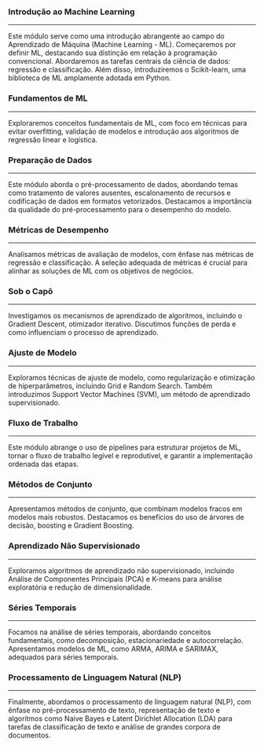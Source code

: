 ### Introdução ao Machine Learning
------------------------------

Este módulo serve como uma introdução abrangente ao campo do Aprendizado de Máquina (Machine Learning - ML). Começaremos por definir ML, destacando sua distinção em relação à programação convencional. Abordaremos as tarefas centrais da ciência de dados: regressão e classificação. Além disso, introduziremos o Scikit-learn, uma biblioteca de ML amplamente adotada em Python.

### Fundamentos de ML
-----------------

Exploraremos conceitos fundamentais de ML, com foco em técnicas para evitar overfitting, validação de modelos e introdução aos algoritmos de regressão linear e logística.

### Preparação de Dados
-------------------

Este módulo aborda o pré-processamento de dados, abordando temas como tratamento de valores ausentes, escalonamento de recursos e codificação de dados em formatos vetorizados. Destacamos a importância da qualidade do pré-processamento para o desempenho do modelo.

### Métricas de Desempenho
----------------------

Analisamos métricas de avaliação de modelos, com ênfase nas métricas de regressão e classificação. A seleção adequada de métricas é crucial para alinhar as soluções de ML com os objetivos de negócios.

### Sob o Capô
----------

Investigamos os mecanismos de aprendizado de algoritmos, incluindo o Gradient Descent, otimizador iterativo. Discutimos funções de perda e como influenciam o processo de aprendizado.

### Ajuste de Modelo
----------------

Exploramos técnicas de ajuste de modelo, como regularização e otimização de hiperparâmetros, incluindo Grid e Random Search. Também introduzimos Support Vector Machines (SVM), um método de aprendizado supervisionado.

### Fluxo de Trabalho
-----------------

Este módulo abrange o uso de pipelines para estruturar projetos de ML, tornar o fluxo de trabalho legível e reprodutível, e garantir a implementação ordenada das etapas.

### Métodos de Conjunto
-------------------

Apresentamos métodos de conjunto, que combinam modelos fracos em modelos mais robustos. Destacamos os benefícios do uso de árvores de decisão, boosting e Gradient Boosting.

### Aprendizado Não Supervisionado
------------------------------

Exploramos algoritmos de aprendizado não supervisionado, incluindo Análise de Componentes Principais (PCA) e K-means para análise exploratória e redução de dimensionalidade.

### Séries Temporais
----------------

Focamos na análise de séries temporais, abordando conceitos fundamentais, como decomposição, estacionariedade e autocorrelação. Apresentamos modelos de ML, como ARMA, ARIMA e SARIMAX, adequados para séries temporais.

### Processamento de Linguagem Natural (NLP)
----------------------------------------

Finalmente, abordamos o processamento de linguagem natural (NLP), com ênfase no pré-processamento de texto, representação de texto e algoritmos como Naive Bayes e Latent Dirichlet Allocation (LDA) para tarefas de classificação de texto e análise de grandes corpora de documentos.
